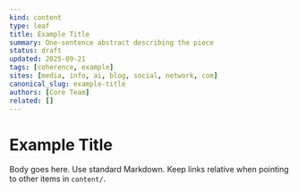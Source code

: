 ```yaml
---
kind: content
type: leaf
title: Example Title
summary: One-sentence abstract describing the piece
status: draft
updated: 2025-09-21
tags: [coherence, example]
sites: [media, info, ai, blog, social, network, com]
canonical_slug: example-title
authors: [Core Team]
related: []
---
```


# Example Title

Body goes here. Use standard Markdown. Keep links relative when pointing to other items in `content/`.
